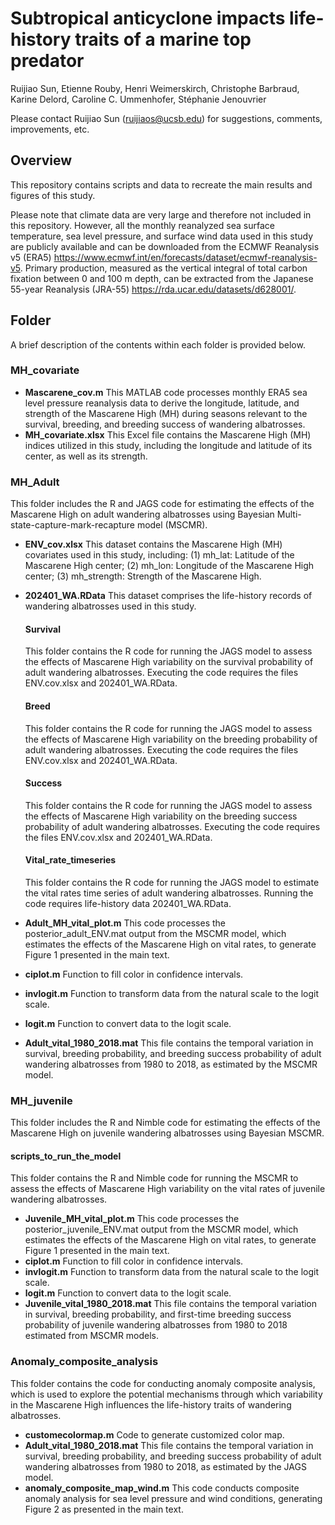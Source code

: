 # Subtropical anticyclone impacts life-history traits of a marine top predator
Ruijiao Sun, Etienne Rouby, Henri Weimerskirch, Christophe Barbraud, Karine Delord, Caroline C. Ummenhofer, Stéphanie Jenouvrier

Please contact Ruijiao Sun (ruijiaos@ucsb.edu) for suggestions, comments, improvements, etc.

## Overview
This repository contains scripts and data to recreate the main results and figures of this study.

Please note that climate data are very large and therefore not included in this repository. However, all the monthly reanalyzed sea surface temperature, sea level pressure, and surface wind data used in this study are publicly available and can be downloaded from the ECMWF Reanalysis v5 (ERA5) https://www.ecmwf.int/en/forecasts/dataset/ecmwf-reanalysis-v5. Primary production, measured as the vertical integral of total carbon fixation between 0 and 100 m depth, can be extracted from the Japanese 55-year Reanalysis (JRA-55) https://rda.ucar.edu/datasets/d628001/.

## Folder
A brief description of the contents within each folder is provided below.

### MH_covariate
- **Mascarene_cov.m** This MATLAB code processes monthly ERA5 sea level pressure reanalysis data to derive the longitude, latitude, and strength of the Mascarene High (MH) during seasons relevant to the survival, breeding, and breeding success of wandering albatrosses.
- **MH_covariate.xlsx** This Excel file contains the Mascarene High (MH) indices utilized in this study, including the longitude and latitude of its center, as well as its strength.

### MH_Adult
This folder includes the R and JAGS code for estimating the effects of the Mascarene High on adult wandering albatrosses using Bayesian Multi-state-capture-mark-recapture model (MSCMR).
- **ENV_cov.xlsx** This dataset contains the Mascarene High (MH) covariates used in this study, including: (1) mh_lat: Latitude of the Mascarene High center; (2) mh_lon: Longitude of the Mascarene High center; (3) mh_strength: Strength of the Mascarene High.
- **202401_WA.RData** This dataset comprises the life-history records of wandering albatrosses used in this study.
  #### Survival
  This folder contains the R code for running the JAGS model to assess the effects of Mascarene High variability on the survival probability of adult wandering albatrosses. Executing the code requires the files ENV.cov.xlsx and 202401_WA.RData.
  #### Breed
  This folder contains the R code for running the JAGS model to assess the effects of Mascarene High variability on the breeding probability of adult wandering albatrosses. Executing the code requires the files ENV.cov.xlsx and 202401_WA.RData.
  #### Success
  This folder contains the R code for running the JAGS model to assess the effects of Mascarene High variability on the breeding success probability of adult wandering albatrosses. Executing the code requires the files ENV.cov.xlsx and 202401_WA.RData.
  #### Vital_rate_timeseries
  This folder contains the R code for running the JAGS model to estimate the vital rates time series of adult wandering albatrosses. Running the code requires life-history data 202401_WA.RData.
  
- **Adult_MH_vital_plot.m** This code processes the posterior_adult_ENV.mat output from the MSCMR model, which estimates the effects of the Mascarene High on vital rates, to generate Figure 1 presented in the main text.
- **ciplot.m** Function to fill color in confidence intervals.
- **invlogit.m** Function to transform data from the natural scale to the logit scale.
- **logit.m** Function to convert data to the logit scale.
- **Adult_vital_1980_2018.mat** This file contains the temporal variation in survival, breeding probability, and breeding success probability of adult wandering albatrosses from 1980 to 2018, as estimated by the MSCMR model.

  
### MH_juvenile
This folder includes the R and Nimble code for estimating the effects of the Mascarene High on juvenile wandering albatrosses using Bayesian MSCMR.
#### scripts_to_run_the_model 
This folder contains the R and Nimble code for running the MSCMR to assess the effects of Mascarene High variability on the vital rates of juvenile wandering albatrosses.

- **Juvenile_MH_vital_plot.m** This code processes the posterior_juvenile_ENV.mat output from the MSCMR model, which estimates the effects of the Mascarene High on vital rates, to generate Figure 1 presented in the main text.
- **ciplot.m** Function to fill color in confidence intervals.
- **invlogit.m** Function to transform data from the natural scale to the logit scale.
- **logit.m** Function to convert data to the logit scale.
- **Juvenile_vital_1980_2018.mat** This file contains the temporal variation in survival, breeding probability, and first-time breeding success probability of juvenile wandering albatrosses from 1980 to 2018 estimated from MSCMR models.

### Anomaly_composite_analysis
This folder contains the code for conducting anomaly composite analysis, which is used to explore the potential mechanisms through which variability in the Mascarene High influences the life-history traits of wandering albatrosses.
- **customecolormap.m** Code to generate customized color map.
- **Adult_vital_1980_2018.mat** This file contains the temporal variation in survival, breeding probability, and breeding success probability of adult wandering albatrosses from 1980 to 2018, as estimated by the JAGS model.
- **anomaly_composite_map_wind.m** This code conducts composite anomaly analysis for sea level pressure and wind conditions, generating Figure 2 as presented in the main text.
